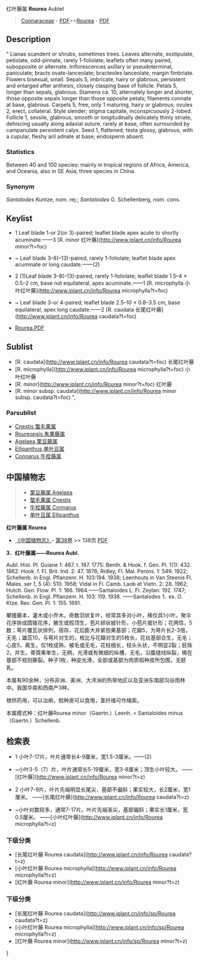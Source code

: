 红叶藤属 **Rourea** Aublet

> [Connaraceae](http://www.iplant.cn/info/Connaraceae?t=foc) - [PDF](http://www.iplant.cn/foc/pdf/Connaraceae.pdf)>>[Rourea](http://www.iplant.cn/info/Rourea?t=foc) - [PDF](http://www.iplant.cn/foc/pdf/Rourea.pdf)

## Description
 "
Lianas scandent or shrubs, sometimes trees. Leaves alternate, exstipulate, petiolate, odd-pinnate, rarely 1-foliolate; leaflets often many paired, subopposite or alternate. Inflorescences axillary or pseudoterminal, paniculate; bracts ovate-lanceolate; bracteoles lanceolate, margin fimbriate. Flowers bisexual, small. Sepals 5, imbricate, hairy or glabrous, persistent and enlarged after anthesis, closely clasping base of follicle. Petals 5, longer than sepals, glabrous. Stamens ca. 10, alternately longer and shorter, those opposite sepals longer than those opposite petals; filaments connate at base, glabrous. Carpels 5, free, only 1 maturing, hairy or glabrous; ovules 2, erect, collateral. Style slender; stigma capitate, inconspicuously 2-lobed. Follicle 1, sessile, glabrous, smooth or longitudinally delicately thinly striate, dehiscing usually along adaxial suture, rarely at base, often surrounded by campanulate persistent calyx. Seed 1, flattened; testa glossy, glabrous, with a cupular, fleshy aril adnate at base; endosperm absent.

### Statistics
Between 40 and 100 species: mainly in tropical regions of Africa, America, and Oceania, also in SE Asia; three species in China.

### Synonym
*Santalodes* Kuntze, nom. rej.; *Santaloides* G. Schellenberg, nom. cons.

## Keylist

* 1 Leaf blade 1-or 2(or 3)-paired; leaflet blade apex acute to shortly acuminate.——3 [R. minor 红叶藤](http://www.iplant.cn/info/Rourea minor?t=foc)
* ~ Leaf blade 3–8(–13)-paired, rarely 1-foliolate; leaflet blade apex acuminate or long caudate.——(2)

* 2 (1)Leaf blade 3–8(–13)-paired, rarely 1-foliolate; leaflet blade 1.5–4 × 0.5–2 cm, base not equilateral, apex  acuminate.——1 [R. microphylla 小叶红叶藤](http://www.iplant.cn/info/Rourea microphylla?t=foc)
* ~ Leaf blade 3-or 4-paired; leaflet blade 2.5–10 × 0.8–3.5 cm, base equilateral, apex long caudate.——2 [R. caudata 长尾红叶藤](http://www.iplant.cn/info/Rourea caudata?t=foc)

* [Rourea.PDF](http://www.iplant.cn/foc/pdf/Rourea.pdf)
## Sublist
* [R.  caudata](http://www.iplant.cn/info/Rourea caudata?t=foc)
 长尾红叶藤
* [R.  microphylla](http://www.iplant.cn/info/Rourea microphylla?t=foc)
 小叶红叶藤
* [R.  minor](http://www.iplant.cn/info/Rourea minor?t=foc)
 红叶藤
* [R.  minor subsp. caudata](http://www.iplant.cn/info/Rourea minor subsp. caudata?t=foc) ",

### Parsublist

* [Cnestis  螫毛果属](http://www.iplant.cn/info/Cnestis?t=foc)
* [Roureopsis  朱果藤属](http://www.iplant.cn/info/Roureopsis?t=foc)
* [Agelaea  栗豆藤属](Agelaea-栗豆藤属.md)
* [Ellipanthus  单叶豆属](http://www.iplant.cn/info/Ellipanthus?t=foc)
* [Connarus  牛栓藤属](http://www.iplant.cn/info/Connarus?t=foc)

## 中国植物志

> * [栗豆藤属  Agelaea](Agelaea-栗豆藤属.md)
> * [螫毛果属  Cnestis](http://www.iplant.cn/info/Cnestis?t=z)
> * [牛栓藤属  Connarus](http://www.iplant.cn/info/Connarus?t=z)
> * [单叶豆属  Ellipanthus](http://www.iplant.cn/info/Ellipanthus?t=z)

**红叶藤属 Rourea**

* [《中国植物志》](http://www.iplant.cn/frps)- [第38卷](http://www.iplant.cn/frps/vol/38) >> 138页 [PDF](http://www.iplant.cn/frps/pdf/38/138y.pdf)

**3．红叶藤属——Rourea Aubl.**

Aubl. Hist. Pl. Guiane 1: 467. t. 187. 1775: Benth. & Hook. f. Gen. Pl. 1(1): 432. 1862: Hook. f. Fl. Brit. Ind. 2: 47. 1876; Ridley, Fl. Mal. Penins. 1: 549. 1922; Schellenb. in Engl. Pflanzenr. H. 103:194. 1938; Leenhouts in Van Steenis Fl. Males. ser 1, 5 (4): 510. 1958; Vidal in Fl. Camb. Laob et Vietn. 2: 28. 1962; Hutch. Gen. Flow. Pl. 1: 166. 1964.——Santaloides L. Fl. Zeylan: 192. 1747; Schellenb. in Engl. Pflanzenr. H. 103: 119. 1938. ——Santalodes 1:. ex. O. Ktze. Rev. Gen. Pl. 1: 155. 1891.

攀援藤本，灌木或小乔木。奇数羽状复叶，经常具多对小叶，稀仅具1小叶。聚伞花序排成圆锥花序，腋生或假顶生，苞片卵状披针形，小苞片披针形；花两性，5数；萼片覆瓦状排列，宿存，花后膨大并紧抱果基部；花瓣5，为萼片长2-3倍，无毛；雄蕊10，与萼片对生的，枚比与花瓣对生的5枚长，花丝基部合生，无毛；心皮5，离生，仅1枚成熟，被毛或无毛，花柱细长，柱头头状，不明显2裂；胚珠2，并生。蓇葖果单生，无柄，光滑或有微细的纵槽，无毛，沿腹缝线纵裂，稀在基部不规则撕裂。种子1枚，种皮光滑，全部或基部为肉质假种皮所包围，无胚乳。

本属有90余种，分布非洲、美洲、大洋洲的热带地区以及亚洲东南部沟谷雨林中。我国华南和西南产3种。

根供药用，可以治痢，假种皮可以食用，茎纤维可作绳索。

本属模式种：红叶藤Rourea minor（Gaertn.）Leenh. = Santaloides minus（Gaertn.）Schellenb.

## 检索表

* 1 小叶7-17片，叶片通常长4-9厘米，宽1.5-3厘米。——(2)
* ~小叶3-5（7）片，叶片通常长5-19厘米，宽3-8厘米；顶生小叶较大。 ——[红叶藤](http://www.iplant.cn/info/Rourea minor?t=z)

* 2 小叶7-9片，叶片先端明显长尾尖，基部不偏斜；果实较大，长2厘米，宽1厘米。 ——[长尾红叶藤](http://www.iplant.cn/info/Rourea caudata?t=z)

* ~小叶对数较多，通常7-17片。叶片先端渐尖，基部偏斜；果实长1厘米，宽0.5厘米。 ——[小叶红叶藤](http://www.iplant.cn/info/Rourea microphylla?t=z)

### 下级分类
* [长尾红叶藤  Rourea caudata](http://www.iplant.cn/info/Rourea caudata?t=z)
* [小叶红叶藤  Rourea microphylla](http://www.iplant.cn/info/Rourea microphylla?t=z)
* [红叶藤  Rourea minor](http://www.iplant.cn/info/Rourea minor?t=z)

### 下级分类
* [长尾红叶藤  Rourea caudata](http://www.iplant.cn/info/sp/Rourea caudata?t=z)
* [小叶红叶藤  Rourea microphylla](http://www.iplant.cn/info/sp/Rourea microphylla?t=z)
* [红叶藤  Rourea minor](http://www.iplant.cn/info/sp/Rourea minor?t=z)

}